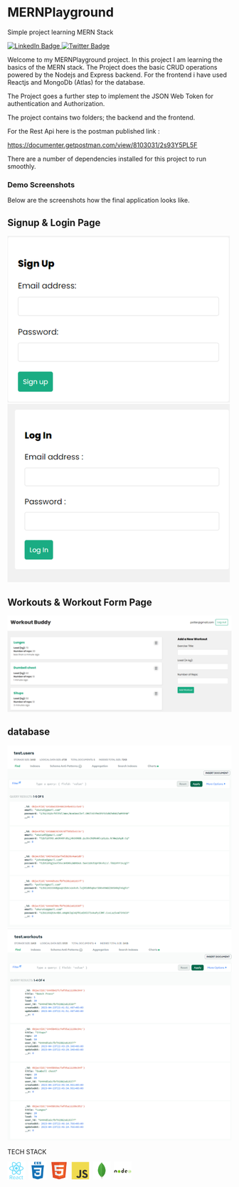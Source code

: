 # MERNPlayground
Simple project learning MERN Stack
<div id="badges">
  <a href="https://www.linkedin.com/in/sawepeter/">
  <img src="https://img.shields.io/badge/LinkedIn-blue?style=for-the-badge&logo=linkedin&logoColor=white" alt="LinkedIn Badge"/>
  </a>
  <a href="https://twitter.com/SawePeter3">
  <img src="https://img.shields.io/badge/Twitter-blue?style=for-the-badge&logo=twitter&logoColor=white" alt="Twitter Badge"/>
  </a>
</div>

Welcome to my MERNPlayground project. In this project I am learning the basics of the MERN stack.
The Project does the basic CRUD operations powered by the Nodejs and Express backend.
For the frontend i have used Reactjs and MongoDb (Atlas) for the database.

The Project goes a further step to implement the JSON Web Token for authentication and Authorization.

The project contains two folders; the backend and the frontend.

For the Rest Api here is the postman published link :

https://documenter.getpostman.com/view/8103031/2s93Y5PL5F

There are a number of dependencies installed for this project to run smoothly.


### Demo Screenshots
Below are the screenshots how the final application looks like.

## Signup & Login Page
<img src="screenshots/signup.PNG" width="500"/> <img src="screenshots/login.png" width="500"/> 

## Workouts & Workout Form Page
<img src="screenshots/workout.png" />

## database 
<img src="screenshots/databases.png" /> <img src="screenshots/dbw.png" /> 

TECH STACK
<div>
  <img src="https://github.com/devicons/devicon/blob/master/icons/react/react-original-wordmark.svg" title="React" alt="React" width="40" height="40"/>&nbsp;
  <img src="https://github.com/devicons/devicon/blob/master/icons/css3/css3-plain-wordmark.svg"  title="CSS3" alt="CSS" width="40" height="40"/>&nbsp;
  <img src="https://github.com/devicons/devicon/blob/master/icons/html5/html5-original.svg" title="HTML5" alt="HTML" width="40" height="40"/>&nbsp;
  <img src="https://github.com/devicons/devicon/blob/master/icons/javascript/javascript-original.svg" title="JavaScript" alt="JavaScript" width="40" height="40"/>&nbsp;
  <img src="https://github.com/devicons/devicon/blob/master/icons/mongodb/mongodb-original.svg" title="MongoDB"  alt="MongoDB" width="40" height="40"/>&nbsp;
  <img src="https://github.com/devicons/devicon/blob/master/icons/nodejs/nodejs-original-wordmark.svg" title="NodeJS" alt="NodeJS" width="40" height="40"/>
</div>

<!--- ## 🙋‍♂️ Support

💙 If you like this project, give it a ⭐ and share it with friends!

[☕ Buy me a coffee](https://ko-fi.com/devsawe)
-->

